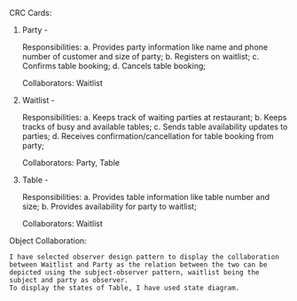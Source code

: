 CRC Cards:

1. Party -

    Responsibilities:
    a. Provides party information like name and phone number of customer and size of party;
    b. Registers on waitlist;
    c. Confirms table booking;
    d. Cancels table booking;
    
    Collaborators: Waitlist
    
2. Waitlist -

    Responsibilities:
    a. Keeps track of waiting parties at restaurant;
    b. Keeps tracks of busy and available tables;
    c. Sends table availability updates to parties;
    d. Receives confirmation/cancellation for table booking from party;
    
    Collaborators: Party, Table
    
3. Table -

    Responsibilities:
    a. Provides table information like table number and size;
    b. Provides availability for party to waitlist;
    
    Collaborators: Waitlist


Object Collaboration:

    I have selected observer design pattern to display the collaboration between Waitlist and Party as the relation between the two can be depicted using the subject-observer pattern, waitlist being the subject and party as observer.
    To display the states of Table, I have used state diagram.